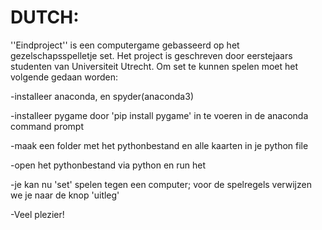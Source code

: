 # DUTCH:
''Eindproject'' is een computergame gebasseerd op het gezelschapsspelletje set. Het project is geschreven door eerstejaars studenten van Universiteit Utrecht. 
Om set te kunnen spelen moet het volgende gedaan worden:

-installeer anaconda, en spyder(anaconda3)

-installeer pygame door 'pip install pygame' in te voeren in de anaconda command prompt

-maak een folder met het pythonbestand en alle kaarten in je python file

-open het pythonbestand via python en run het

-je kan nu 'set' spelen tegen een computer; voor de spelregels verwijzen we je naar de knop 'uitleg'

-Veel plezier!

